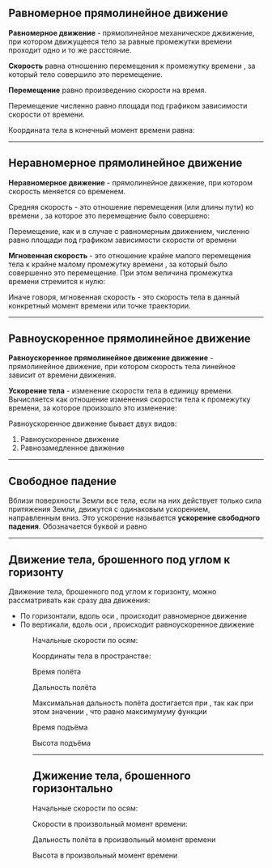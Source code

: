 ## Равномерное прямолинейное движение

**Равномерное движение** - прямолинейное механическое джвижение, при котором движущееся тело за равные промежутки времени проходит одно и то же расстояние.

**Скорость** <InlineMath math="v"> равна отношению перемещения <InlineMath math="S"> к промежутку времени <InlineMath math="t">, за который тело совершило это перемещение.

<BlockMath math="v=\frac{S}{t}, [v]=\frac{\text м}{\text с}">

**Перемещение** <InlineMath math="S"/> равно произведению скорости на время.

<BlockMath math="S=v\cdot t">

<ExpandableText>
Перемещение численно равно площади под графиком зависимости скорости от времени.
<!-- TODO: Тут должна быть картинка с графиком зависимости скорости от времени -->
</ExpandableText>

Координата тела в конечный момент времени равна:

<BlockMath math="
    x=x_0+S=x_0+v\cdot t\\
    [x],[v]=\text м
">

---

## Неравномерное прямолинейное движение

**Неравномерное движение** - прямолинейное движение, при котором скорость меняется со временем.

Средняя скорость <InlineMath math="v_\text{ср}"> - это отношение перемещения (или длины пути) <InlineMath math="S_\text п"> ко времени <InlineMath math="t_\text п">, за которое это перемещение было совершено:

<BlockMath math="
    v_\text{ср}=\frac{S_\text п}{t_\text п}=
    \frac{S_1+S_2+...+S_n}{t_1+t_2+...+t_n}\\
    [v_\text{ср}]=\frac{\text м}{\text с}
">

<ExpandableText>
Перемещение, как и в случае с равномерным движением, численно равно площади под графиком зависимости скорости от времени
</ExpandableText>

**Мгновенная скорость** <InlineMath math="v_\text{мгн}"> - это отношение крайне малого перемещения <InlineMath math="\Delta x=x_1-x_2"> тела к крайне малому промежутку времени <InlineMath math="\Delta t=t_1-t_2">, за который было совершенно это перемещение. При этом величина промежутка времени <InlineMath math="\Delta t"> стремится к нулю:

<BlockMath math="
    v_\text{ср}=\lim\limits_{\Delta t \rightarrow 0}{\frac{\Delta x}{\Delta t}}
">

Иначе говоря, мгновенная скорость - это скорость тела в данный конкретный момент времени или точке траектории.

---

## Равноускоренное прямолинейное движение

**Равноускоренное прямолинейное движение движение** - прямолинейное движение, при котором скорость тела линейное зависит от времени движения.

**Ускорение тела** <InlineMath math="\vec a"> - изменение скорости тела в единицу времени. Вычисляется как отношение изменения скорости тела к промежутку времени, за которое произошло это изменение:

<BlockMath math="
    \vec a=\frac{\vec v-\vec v_0}{t}=\frac{\Delta v}{t}\\
    [a]=\frac{\text м}{\text с^2}
">

<ExpandableText title="Виды равноускоренного движения">
Равноускоренное движение бывает двух видов:

<ol>
    <li>Равноускоренное движение</li>
    <li>Равнозамедленное движение</li>
    <!-- TODO: Здесь должны быть графики с таблицей -->
</ol>
</ExpandableText>

---

## Свободное падение

Вблизи поверхности Земли все тела, если на них действует только сила притяжения Земли, движутся с одинаковым ускорением, направленным вниз. Это ускорение называется
**ускорение свободного падения**. Обозначается буквой <InlineMath math="g">и равно<InlineMath math="g=9,8\frac{\text м}{\text с^2}">

<!-- TODO: Графики свободного падения с и без начальной скорости -->

---

## Движение тела, брошенного под углом к горизонту 

<!-- TODO: График -->

Движение тела, брошенного под углом к горизонту, можно рассматривать как сразу два движения:

<ul>
    <li>По горизонтали, вдоль оси <InlineMath math="OX">, происходит равномерное движение</li>
    <li>По вертикали, вдоль оси <InlineMath math="OY">, происходит равноускоренное движение</li>
<ul>

Начальные скорости по осям:

<BlockMath math="
    \begin{cases}
        v_{0x}=v_0 \cos{\alpha} \\
        v_{0y}=v_0 \sin{\alpha}
    \end{cases}
">

Координаты тела в пространстве:

<BlockMath math="
    \begin{cases}
        x(t)=v_0 t\cos{\alpha} \\
        y(t)=v_0 t\sin{\alpha}-\frac{gt^2}{2}
    \end{cases}
">

Время полёта <InlineMath math="t=\frac{2v_0\sin{\alpha}}{g}">

Дальность полёта <InlineMath math="L=\frac{v_0^2\sin{2\alpha}}{g}">

<ExpandableText title="Максимальная дальность полёта">
    Максимальная дальность полёта достигается при <InlineMath math="\alpha=45°">,
    так как при этом значении <InlineMath math="\sin{2\alpha}=1">,
    что равно максимумуму функции <InlineMath math="\sin">
</ExpandableText>

Время подъёма <InlineMath math="t_{\text{подъёма}}=\frac{v_0 \sin{\alpha}}{g}">

Высота подъёма <InlineMath math="h_{max}=\frac{v_0^2 \sin^2{\alpha}}{2g}">

---

## Джижение тела, брошенного горизонтально

<!-- TODO: График -->

Начальные скорости по осям:

<BlockMath math="
    \begin{cases}
        v_{0x}=v_0\\
        v_{0y}=0
    \end{cases}
">

Скорости в произвольный момент времени:

<BlockMath math="
    \begin{cases}
        v_x=v_0\\
        v_y=gt
    \end{cases}
">

Дальность полёта в произвольный момент времени <InlineMath math="L=v_0 t">

Высота в произвольный момент времени <InlineMath math="h=\frac{gt^2}{2}">